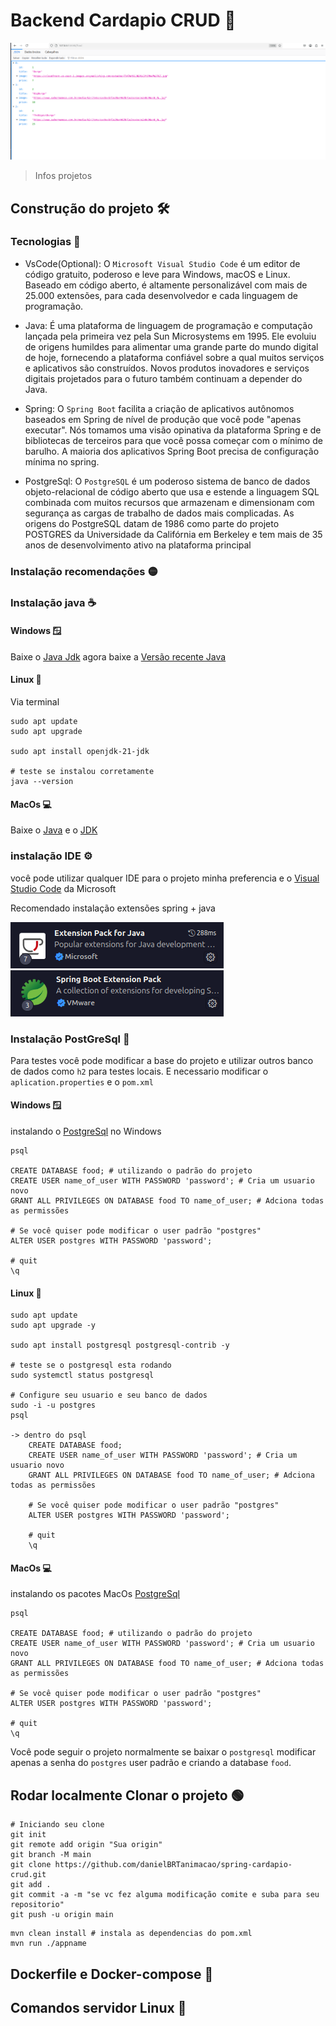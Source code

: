 # Backend Cardapio CRUD 🍔

<img src="./img-project/img-project.png" alt="img-project" />

> Infos projetos

## Construção do projeto 🛠️

### Tecnologias 🔴

-   VsCode(Optional): O `Microsoft Visual Studio Code` é um editor de código gratuito, poderoso e leve para Windows, macOS e Linux. Baseado em código aberto, é altamente personalizável com mais de 25.000 extensões, para cada desenvolvedor e cada linguagem de programação.

-   Java: É uma plataforma de linguagem de programação e computação lançada pela primeira vez pela Sun Microsystems em 1995. Ele evoluiu de origens humildes para alimentar uma grande parte do mundo digital de hoje, fornecendo a plataforma confiável sobre a qual muitos serviços e aplicativos são construídos. Novos produtos inovadores e serviços digitais projetados para o futuro também continuam a depender do Java.

-   Spring: O `Spring Boot` facilita a criação de aplicativos autônomos baseados em Spring de nível de produção que você pode "apenas executar". Nós tomamos uma visão opinativa da plataforma Spring e de bibliotecas de terceiros para que você possa começar com o mínimo de barulho. A maioria dos aplicativos Spring Boot precisa de configuração mínima no spring.

-   PostgreSql: O `PostgreSQL` é um poderoso sistema de banco de dados objeto-relacional de código aberto que usa e estende a linguagem SQL combinada com muitos recursos que armazenam e dimensionam com segurança as cargas de trabalho de dados mais complicadas. As origens do PostgreSQL datam de 1986 como parte do projeto POSTGRES da Universidade da Califórnia em Berkeley e tem mais de 35 anos de desenvolvimento ativo na plataforma principal

### Instalação recomendações 🟡

### Instalação java ☕

#### Windows 🪟

Baixe o [Java Jdk](https://www.oracle.com/java/technologies/downloads/)
agora baixe a [Versão recente Java](https://www.java.com/pt-BR/download/)

#### Linux 🐧

Via terminal

```
sudo apt update
sudo apt upgrade

sudo apt install openjdk-21-jdk

# teste se instalou corretamente
java --version
```

#### MacOs 💻

Baixe o [Java](https://www.java.com/en/download/help/mac_install.html) e o [JDK](https://docs.oracle.com/en/java/javase/22/install/installation-jdk-macos.html)

### instalação IDE ⚙️

você pode utilizar qualquer IDE para o projeto minha preferencia e o [Visual Studio Code](https://code.visualstudio.com/) da Microsoft

Recomendado instalação extensões spring + java

<img src="./img-project/extension.png" alt="imagem-exetension" />
<img src="./img-project/extensionspring.png" alt="imagem-exetension" />

### Instalação PostGreSql 🐘

Para testes você pode modificar a base do projeto e utilizar outros banco de dados como `h2` para testes locais. E necessario modificar o `aplication.properties` e o `pom.xml`

#### Windows 🪟

instalando o [PostgreSql](https://www.postgresql.org/download/) no Windows

```
psql

CREATE DATABASE food; # utilizando o padrão do projeto
CREATE USER name_of_user WITH PASSWORD 'password'; # Cria um usuario novo
GRANT ALL PRIVILEGES ON DATABASE food TO name_of_user; # Adciona todas as permissões

# Se você quiser pode modificar o user padrão "postgres"
ALTER USER postgres WITH PASSWORD 'password';

# quit
\q
```

#### Linux 🐧

```
sudo apt update
sudo apt upgrade -y

sudo apt install postgresql postgresql-contrib -y

# teste se o postgresql esta rodando
sudo systemctl status postgresql

# Configure seu usuario e seu banco de dados
sudo -i -u postgres
psql

-> dentro do psql
    CREATE DATABASE food;
    CREATE USER name_of_user WITH PASSWORD 'password'; # Cria um usuario novo
    GRANT ALL PRIVILEGES ON DATABASE food TO name_of_user; # Adciona todas as permissões

    # Se você quiser pode modificar o user padrão "postgres"
    ALTER USER postgres WITH PASSWORD 'password';

    # quit
    \q
```

#### MacOs 💻

instalando os pacotes MacOs [PostgreSql](https://www.postgresql.org/download/macosx/)

```
psql

CREATE DATABASE food; # utilizando o padrão do projeto
CREATE USER name_of_user WITH PASSWORD 'password'; # Cria um usuario novo
GRANT ALL PRIVILEGES ON DATABASE food TO name_of_user; # Adciona todas as permissões

# Se você quiser pode modificar o user padrão "postgres"
ALTER USER postgres WITH PASSWORD 'password';

# quit
\q
```

Você pode seguir o projeto normalmente se baixar o `postgresql` modificar apenas a senha do `postgres` user padrão e criando a database `food`.

## Rodar localmente Clonar o projeto 🟢

```
# Iniciando seu clone
git init
git remote add origin "Sua origin"
git branch -M main
git clone https://github.com/danielBRTanimacao/spring-cardapio-crud.git
git add .
git commit -a -m "se vc fez alguma modificação comite e suba para seu repositorio"
git push -u origin main

```

```
mvn clean install # instala as dependencias do pom.xml
mvn run ./appname
```

## Dockerfile e Docker-compose 🐋

## Comandos servidor Linux 🐧

